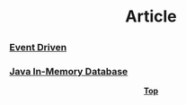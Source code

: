 # <p align="center">Article</p>

### [Event Driven](event-driven.md)
### [Java In-Memory Database](java-in-memory-db.md)

**<p align="center"> [Top](#Article) </p>**